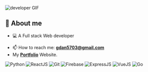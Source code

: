<img src="https://miro.medium.com/max/1360/0*7Q3yvSIv_t0ioJ-Z.gif" alt="developer GIF"/>
<!--- <h1 align="center">Hi <img src="https://media.giphy.com/media/hvRJCLFzcasrR4ia7z/giphy.gif" width="28">,Im Dun.</h1> --->

</hr>

## 📖 About me
* 💻 A Full stack Web developer
- 📫 How to reach me: **gdan5703@gmail.com**
- My **[Portfolio](https://kemboi-dun-portfolio.vercel.app/)** Website.


</hr>

 ![Python](https://img.shields.io/badge/Python-grey?style=for-the-badge&logo=python&logoColor=white&labelColor=537188)
 ![ReactJS](https://img.shields.io/badge/ReactJs-grey?style=for-the-badge&logo=react&logoColor=005792&labelColor=white)
 ![Git](https://img.shields.io/badge/Git-grey?style=for-the-badge&logo=git&logoColor=white&labelColor=FD5F00)
 ![Firebase](https://img.shields.io/badge/Firebase-grey?style=for-the-badge&logo=firebase&logoColor=white&labelColor=FAC213)
 ![ExpressJS](https://img.shields.io/badge/ExpressJs-grey?style=for-the-badge&logo=express&logoColor=212121&labelColor=white)
 ![VueJS](https://img.shields.io/badge/VueJs-grey?style=for-the-badge&logo=vue&logoColor=white&labelColor=8E2DE2)
 ![Go](https://img.shields.io/badge/Go-grey?style=for-the-badge&logo=go&logoColor=white&labelColor=005792)
 

<!---
Kemboi-Dun/Kemboi-Dun is a ✨ special ✨ repository because its `README.md` (this file) appears on your GitHub profile.
You can click the Preview link to take a look at your changes.
--->
